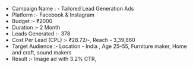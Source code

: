 - Campaign Name : - Tailored Lead Generation Ads
- Platform :-  Facebook & Instagram  
- Budget :- ₹2000 
- Duration :- 2 Month
- Leads Generated :- 378
- Cost Per Lead (CPL) :-  ₹28.72/-, Reach - 3,39,860
- Target Audience :- Location - India , Age 25–55, Furniture maker, Home and craft, sound makers
- Result :- Image ad with 3.2% CTR, 
